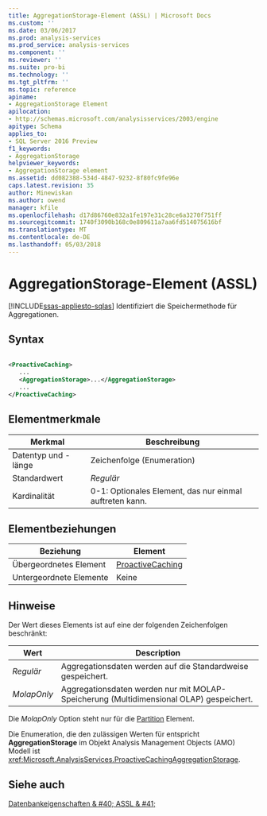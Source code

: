 ```yaml
---
title: AggregationStorage-Element (ASSL) | Microsoft Docs
ms.custom: ''
ms.date: 03/06/2017
ms.prod: analysis-services
ms.prod_service: analysis-services
ms.component: ''
ms.reviewer: ''
ms.suite: pro-bi
ms.technology: ''
ms.tgt_pltfrm: ''
ms.topic: reference
apiname:
- AggregationStorage Element
apilocation:
- http://schemas.microsoft.com/analysisservices/2003/engine
apitype: Schema
applies_to:
- SQL Server 2016 Preview
f1_keywords:
- AggregationStorage
helpviewer_keywords:
- AggregationStorage element
ms.assetid: dd082388-534d-4847-9232-8f80fc9fe96e
caps.latest.revision: 35
author: Minewiskan
ms.author: owend
manager: kfile
ms.openlocfilehash: d17d86760e832a1fe197e31c28ce6a3270f751ff
ms.sourcegitcommit: 1740f3090b168c0e809611a7aa6fd514075616bf
ms.translationtype: MT
ms.contentlocale: de-DE
ms.lasthandoff: 05/03/2018
---
```

# <a name="aggregationstorage-element-assl"></a>AggregationStorage-Element (ASSL)
[!INCLUDE[ssas-appliesto-sqlas](../../../includes/ssas-appliesto-sqlas.md)]
  Identifiziert die Speichermethode für Aggregationen.  
  
## <a name="syntax"></a>Syntax  
  
```xml  
  
<ProactiveCaching>  
   ...  
   <AggregationStorage>...</AggregationStorage>  
   ...  
</ProactiveCaching>  
```  
  
## <a name="element-characteristics"></a>Elementmerkmale  
  
|Merkmal|Beschreibung|  
|--------------------|-----------------|  
|Datentyp und -länge|Zeichenfolge (Enumeration)|  
|Standardwert|*Regulär*|  
|Kardinalität|0-1: Optionales Element, das nur einmal auftreten kann.|  
  
## <a name="element-relationships"></a>Elementbeziehungen  
  
|Beziehung|Element|  
|------------------|-------------|  
|Übergeordnetes Element|[ProactiveCaching](../../../analysis-services/scripting/objects/proactivecaching-element-assl.md)|  
|Untergeordnete Elemente|Keine|  
  
## <a name="remarks"></a>Hinweise  
 Der Wert dieses Elements ist auf eine der folgenden Zeichenfolgen beschränkt:  
  
|Wert|Description|  
|-----------|-----------------|  
|*Regulär*|Aggregationsdaten werden auf die Standardweise gespeichert.|  
|*MolapOnly*|Aggregationsdaten werden nur mit MOLAP-Speicherung (Multidimensional OLAP) gespeichert.|  
  
 Die *MolapOnly* Option steht nur für die [Partition](../../../analysis-services/scripting/objects/partition-element-assl.md) Element.  
  
 Die Enumeration, die den zulässigen Werten für entspricht **AggregationStorage** im Objekt Analysis Management Objects (AMO) Modell ist <xref:Microsoft.AnalysisServices.ProactiveCachingAggregationStorage>.  
  
## <a name="see-also"></a>Siehe auch  
 [Datenbankeigenschaften & #40; ASSL & #41;](../../../analysis-services/scripting/properties/properties-assl.md)  
  
  
